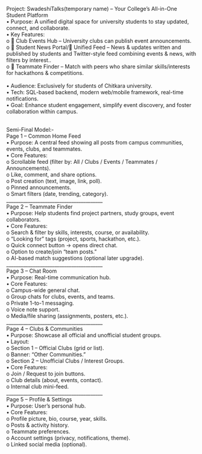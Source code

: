 Project: SwadeshiTalks(temporary name) – Your College’s All-in-One Student Platform <br>
•	Purpose: A unified digital space for university students to stay updated, connect, and collaborate.<br>
•	Key Features:<br>
o	📅 Club Events Hub – University clubs can publish event announcements.<br>
o	📰 Student News Portal/📰 Unified Feed  – News & updates written and published by students and  Twitter-style feed combining events & news, with filters by interest..<br>
o	🤝 Teammate Finder – Match with peers who share similar skills/interests for hackathons & competitions.<br>
<br>
•	Audience: Exclusively for students of Chitkara university.<br>
•	Tech: SQL-based backend, modern web/mobile framework, real-time notifications.<br>
•	Goal: Enhance student engagement, simplify event discovery, and foster collaboration within campus.<br>

<br>
Semi-Final Model:-<br>
Page 1 – Common Home Feed<br>
•	Purpose: A central feed showing all posts from campus communities, events, clubs, and teammates.<br>
•	Core Features:<br>
o	Scrollable feed (filter by: All / Clubs / Events / Teammates / Announcements).<br>
o	Like, comment, and share options.<br>
o	Post creation (text, image, link, poll).<br>
o	Pinned announcements.<br>
o	Smart filters (date, trending, category).<br>
________________________________________<br>
Page 2 – Teammate Finder<br>
•	Purpose: Help students find project partners, study groups, event collaborators.<br>
•	Core Features:<br>
o	Search & filter by skills, interests, course, or availability.<br>
o	“Looking for” tags (project, sports, hackathon, etc.).<br>
o	Quick connect button → opens direct chat.<br>
o	Option to create/join “team posts.”<br>
o	AI-based match suggestions (optional later upgrade).<br>
________________________________________<br>
Page 3 – Chat Room<br>
•	Purpose: Real-time communication hub.<br>
•	Core Features:<br>
o	Campus-wide general chat.<br>
o	Group chats for clubs, events, and teams.<br>
o	Private 1-to-1 messaging.<br>
o	Voice note support.<br>
o	Media/file sharing (assignments, posters, etc.).<br>
________________________________________<br>
Page 4 – Clubs & Communities<br>
•	Purpose: Showcase all official and unofficial student groups.<br>
•	Layout:<br>
o	Section 1 – Official Clubs (grid or list).<br>
o	Banner: “Other Communities.”<br>
o	Section 2 – Unofficial Clubs / Interest Groups.<br>
•	Core Features:<br>
o	Join / Request to join buttons.<br>
o	Club details (about, events, contact).<br>
o	Internal club mini-feed.<br>
________________________________________<br>
Page 5 – Profile & Settings<br>
•	Purpose: User’s personal hub.<br>
•	Core Features:<br>
o	Profile picture, bio, course, year, skills.<br>
o	Posts & activity history.<br>
o	Teammate preferences.<br>
o	Account settings (privacy, notifications, theme).<br>
o	Linked social media (optional).<br>



